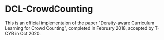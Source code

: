 # DCL-CrowdCounting

This is an official implementaion of the paper "Density-aware Curriculum Learning for Crowd Counting", completed in February 2018, accepted by T-CYB in Oct 2020.


